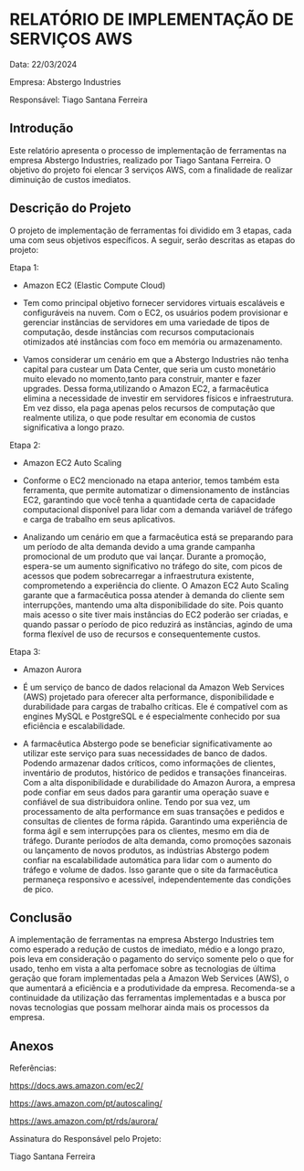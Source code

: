 # RELATÓRIO DE IMPLEMENTAÇÃO DE SERVIÇOS AWS

Data: 22/03/2024

Empresa: Abstergo Industries 

Responsável: Tiago Santana Ferreira

## Introdução
Este relatório apresenta o processo de implementação de ferramentas na empresa Abstergo Industries, realizado por Tiago Santana Ferreira. O objetivo do projeto foi elencar 3 serviços AWS, com a finalidade de realizar diminuição de custos imediatos.

## Descrição do Projeto
O projeto de implementação de ferramentas foi dividido em 3 etapas, cada uma com seus objetivos específicos. A seguir, serão descritas as etapas do projeto:

Etapa 1: 
- Amazon EC2 (Elastic Compute Cloud) 
- Tem como principal objetivo fornecer servidores virtuais escaláveis e configuráveis na nuvem. 
  Com o EC2, os usuários podem provisionar e gerenciar instâncias de servidores em uma variedade de tipos de computação, desde instâncias com recursos computacionais otimizados até instâncias com 
  foco em memória ou armazenamento.

- Vamos considerar um cenário em que a Abstergo Industries não tenha capital para custear um Data Center, que seria um custo monetário muito elevado no momento,tanto para construir, manter e fazer upgrades. Dessa forma,utilizando o Amazon EC2, a farmacêutica elimina a necessidade de investir em servidores físicos e infraestrutura. 
Em vez disso, ela paga apenas pelos recursos de computação que realmente utiliza, o que pode resultar em economia de custos significativa a longo prazo.

Etapa 2: 
- Amazon EC2 Auto Scaling

- Conforme o EC2 mencionado na etapa anterior, temos também esta ferramenta, que permite automatizar o dimensionamento de instâncias EC2, garantindo que você tenha a quantidade certa de capacidade computacional disponível para lidar com a demanda variável de tráfego e carga de trabalho em seus aplicativos.

- Analizando um cenário em que a farmacêutica está se preparando para um período de alta demanda devido a uma grande campanha promocional de um produto que vai lançar. 
Durante a promoção, espera-se um aumento significativo no tráfego do site, com picos de acessos que podem sobrecarregar a infraestrutura existente, comprometendo a experiência do cliente.
O Amazon EC2 Auto Scaling garante que a farmacêutica possa atender à demanda do cliente sem interrupções, mantendo uma alta disponibilidade do site.
Pois quanto mais acesso o site tiver mais instâncias do EC2 poderão ser criadas, e quando passar o período de pico reduzirá as instâncias, agindo de uma forma flexível de uso de recursos e consequentemente custos.

Etapa 3: 
- Amazon Aurora 
- É um serviço de banco de dados relacional da Amazon Web Services (AWS) projetado para oferecer alta performance, disponibilidade e durabilidade para cargas de trabalho críticas. 
   Ele é compatível com as engines MySQL e PostgreSQL e é especialmente conhecido por sua eficiência e escalabilidade.

- A farmacêutica Abstergo pode se beneficiar significativamente ao utilizar este serviço para suas necessidades de banco de dados. 
 Podendo armazenar dados críticos, como informações de clientes, inventário de produtos, histórico de pedidos e transações financeiras. 
 Com a alta disponibilidade e durabilidade do Amazon Aurora, a empresa pode confiar em seus dados para garantir uma operação suave e confiável de sua distribuidora online.
 Tendo por sua vez, um processamento de alta performance em suas transações e pedidos e consultas de clientes de forma rápida.
 Garantindo uma experiência de forma ágil e sem interrupções para os clientes, mesmo em dia de tráfego. 
 Durante períodos de alta demanda, como promoções sazonais ou lançamento de novos produtos, as indústrias Abstergo podem confiar na escalabilidade automática para lidar com o aumento do tráfego e 
 volume de dados. 
 Isso garante que o site da farmacêutica permaneça responsivo e acessível, independentemente das condições de pico.


## Conclusão
A implementação de ferramentas na empresa Abstergo Industries tem como esperado a redução de custos de imediato, médio e a longo prazo, pois leva em consideração o pagamento do serviço somente pelo o que for usado, tenho em vista a alta perfomace sobre as tecnologias de última geração que foram implementadas pela a Amazon Web Services (AWS), o que aumentará a eficiência e a produtividade da empresa. 
Recomenda-se a continuidade da utilização das ferramentas implementadas e a busca por novas tecnologias que possam melhorar ainda mais os processos da empresa.

## Anexos

Referências:

https://docs.aws.amazon.com/ec2/

https://aws.amazon.com/pt/autoscaling/

https://aws.amazon.com/pt/rds/aurora/

Assinatura do Responsável pelo Projeto:

Tiago Santana Ferreira
